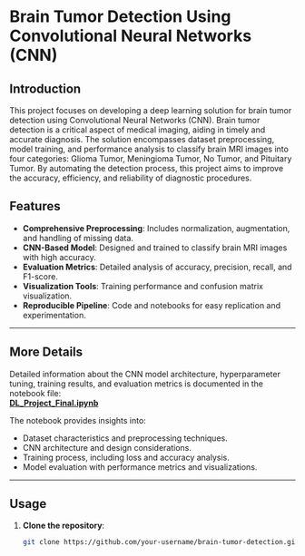 # Brain Tumor Detection Using Convolutional Neural Networks (CNN)

## Introduction

This project focuses on developing a deep learning solution for brain tumor detection using Convolutional Neural Networks (CNN). Brain tumor detection is a critical aspect of medical imaging, aiding in timely and accurate diagnosis. The solution encompasses dataset preprocessing, model training, and performance analysis to classify brain MRI images into four categories: Glioma Tumor, Meningioma Tumor, No Tumor, and Pituitary Tumor. By automating the detection process, this project aims to improve the accuracy, efficiency, and reliability of diagnostic procedures.

## Features

- **Comprehensive Preprocessing**: Includes normalization, augmentation, and handling of missing data.
- **CNN-Based Model**: Designed and trained to classify brain MRI images with high accuracy.
- **Evaluation Metrics**: Detailed analysis of accuracy, precision, recall, and F1-score.
- **Visualization Tools**: Training performance and confusion matrix visualization.
- **Reproducible Pipeline**: Code and notebooks for easy replication and experimentation.

---

## More Details

Detailed information about the CNN model architecture, hyperparameter tuning, training results, and evaluation metrics is documented in the notebook file:  
**[DL_Project_Final.ipynb](DL_Project_Final.ipynb)**  

The notebook provides insights into:  
- Dataset characteristics and preprocessing techniques.  
- CNN architecture and design considerations.  
- Training process, including loss and accuracy analysis.  
- Model evaluation with performance metrics and visualizations.

---

## Usage

1. **Clone the repository**:  
   ```bash
   git clone https://github.com/your-username/brain-tumor-detection.git
